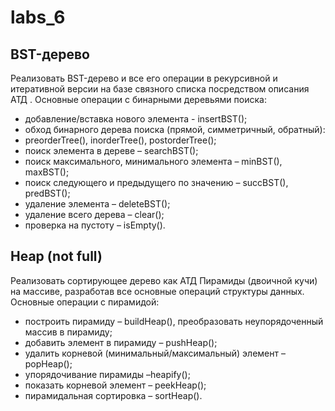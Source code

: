 # labs_6

## BST-дерево
Реализовать BST-дерево и все его операции в рекурсивной и итеративной версии  на базе связного списка посредством описания АТД .
   Основные операции  с бинарными деревьями поиска:
*  добавление/вставка нового элемента - insertBST();
*  обход бинарного дерева поиска (прямой, симметричный, обратный):
*  preorderTree(), inorderTree(), postorderTree();
*  поиск элемента в дереве – searchBST();
*  поиск максимального, минимального элемента – minBST(), maxBST();
*  поиск следующего и предыдущего по значению – succBST(), predBST();
*  удаление элемента – deleteBST();
*  удаление всего дерева – clear();
*  проверка на пустоту – isEmpty().

## Heap (not full)
Реализовать  сортирующее дерево как АТД Пирамиды (двоичной кучи) на массиве, разработав  все основные операций структуры данных.
Основные операции  с пирамидой:
*  построить пирамиду  – buildHeap(), преобразовать неупорядоченный массив в пирамиду;
*  добавить элемент в пирамиду – pushHeap();
*  удалить корневой (минимальный/максимальный) элемент – popHeap();
*  упорядочивание пирамиды –heapify();
*  показать корневой элемент – peekHeap();
*  пирамидальная сортировка – sortHeap().
